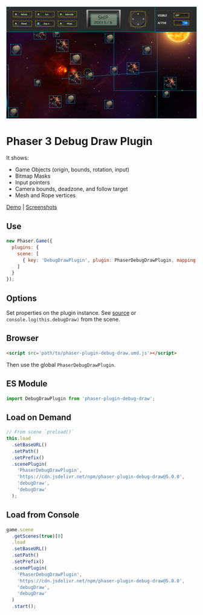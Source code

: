 ![Preview](./preview.png)

Phaser 3 Debug Draw Plugin
==========================

It shows:

- Game Objects (origin, bounds, rotation, input)
- Bitmap Masks
- Input pointers
- Camera bounds, deadzone, and follow target
- Mesh and Rope vertices

[Demo](https://codepen.io/samme/full/zMZyOM/) | [Screenshots](https://phaser.discourse.group/t/debug-draw-plugin-phaser-3/4480)

Use
---

```javascript
new Phaser.Game({
  plugins: {
    scene: [
      { key: 'DebugDrawPlugin', plugin: PhaserDebugDrawPlugin, mapping: 'debugDraw' }
    ]
  }
});
```

Options
-------

Set properties on the plugin instance. See [source](src/main.js) or `console.log(this.debugDraw)` from the scene.

Browser
-------

```html
<script src='path/to/phaser-plugin-debug-draw.umd.js'></script>
```

Then use the global `PhaserDebugDrawPlugin`.

ES Module
---------

```javascript
import DebugDrawPlugin from 'phaser-plugin-debug-draw';
```

Load on Demand
--------------

```javascript
// From scene `preload()`
this.load
  .setBaseURL()
  .setPath()
  .setPrefix()
  .scenePlugin(
    'PhaserDebugDrawPlugin',
    'https://cdn.jsdelivr.net/npm/phaser-plugin-debug-draw@5.0.0',
    'debugDraw',
    'debugDraw'
  );
```

Load from Console
-----------------

```javascript
game.scene
  .getScenes(true)[0]
  .load
  .setBaseURL()
  .setPath()
  .setPrefix()
  .scenePlugin(
    'PhaserDebugDrawPlugin',
    'https://cdn.jsdelivr.net/npm/phaser-plugin-debug-draw@5.0.0',
    'debugDraw',
    'debugDraw'
  )
  .start();
```

